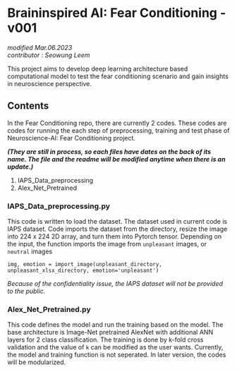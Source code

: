 # Braininspired AI: Fear Conditioning - v001

*modified Mar.06.2023* \
*contributor : Seowung Leem*

This project aims to develop deep learning architecture based computational model to test the fear conditioning scenario and gain insights in neuroscience perspective. 
## Contents

In the Fear Conditioning repo, there are currently 2 codes. These codes are codes for running the each step of preprocessing, training and test phase of Neuroscience-AI: Fear Conditioning project. 

***(They are still in process, so each files have dates on the back of its name. The file and the readme will be modified anytime when there is an update.)*** 

1) IAPS_Data_preprocessing
2) Alex_Net_Pretrained

### IAPS_Data_preprocessing.py

This code is written to load the dataset. The dataset used in current code is IAPS dataset. Code imports the dataset from the directory, resize the image into 224 x 224 2D array, and turn them into Pytorch tensor. Depending on the input, the function imports the image from `unpleasant` images, or `neutral` images

```
img, emotion = import_image(unpleasant_directory, unpleasant_xlsx_directory, emotion='unpleasant')
```

*Because of the confidentiality issue, the IAPS dataset will not be provided to the public.*

### Alex_Net_Pretrained.py

This code defines the model and run the training based on the model. The base architecture is Image-Net pretrained AlexNet with additional ANN layers for 2 class classification. The training is done by k-fold cross validation and the value of `k` can be modified as the user wants. Currently, the model and training function is not seperated. In later version, the codes will be modularized. 
